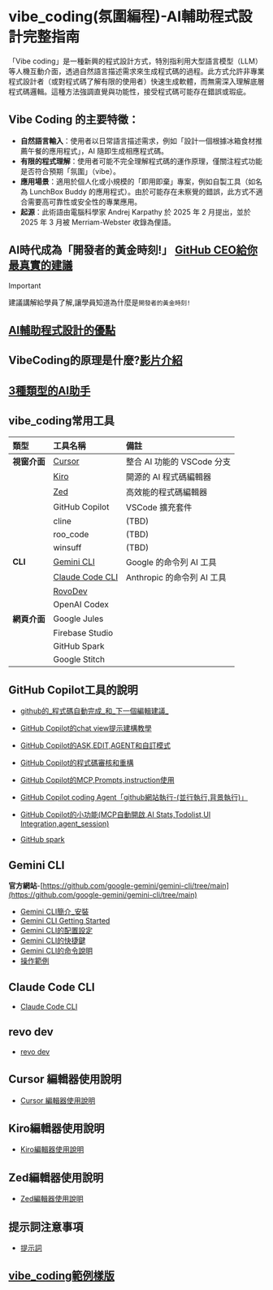 # vibe_coding(氛圍編程)-AI輔助程式設計完整指南
「Vibe coding」是一種新興的程式設計方式，特別指利用大型語言模型（LLM）等人機互動介面，透過自然語言描述需求來生成程式碼的過程。此方式允許非專業程式設計者（或對程式碼了解有限的使用者）快速生成軟體，而無需深入理解底層程式碼邏輯。這種方法強調直覺與功能性，接受程式碼可能存在錯誤或瑕疵。

## Vibe Coding 的主要特徵：
- **自然語言輸入**：使用者以日常語言描述需求，例如「設計一個根據冰箱食材推薦午餐的應用程式」，AI 隨即生成相應程式碼。
- **有限的程式理解**：使用者可能不完全理解程式碼的運作原理，僅關注程式功能是否符合預期「氛圍」（vibe）。
- **應用場景**：適用於個人化或小規模的「即用即棄」專案，例如自製工具（如名為 LunchBox Buddy 的應用程式）。由於可能存在未察覺的錯誤，此方式不適合需要高可靠性或安全性的專業應用。
- **起源**：此術語由電腦科學家 Andrej Karpathy 於 2025 年 2 月提出，並於 2025 年 3 月被 Merriam-Webster 收錄為俚語。

## AI時代成為「開發者的黃金時刻!」 [GitHub CEO給你最真實的建議](./vibe_coding時代_github_ceo_建議)

> [!IMPORTANT]
> 建議講解給學員了解,讓學員知道為什麼是`開發者的黃金時刻!`

## [AI輔助程式設計的優點](./AI輔助程式設計的優點)


## VibeCoding的原理是什麼?[影片介紹](https://youtu.be/ZXzYZ2fk-vk?si=pqpf7jbQPACJmrN6)

## [3種類型的AI助手](./3種類型的AI助手)

## vibe_coding常用工具

| 類型 | 工具名稱 | 備註 |
| :--- | :--- | :--- |
| **視窗介面** | [Cursor](./cursor/README.md) | 整合 AI 功能的 VSCode 分支 |
| | [Kiro](./kiro/README.md) | 開源的 AI 程式碼編輯器 |
| | [Zed](./zed/README.md) | 高效能的程式碼編輯器 |
| | GitHub Copilot | VSCode 擴充套件 |
| | cline | (TBD) |
| | roo_code | (TBD) |
| | winsuff | (TBD) |
| **CLI** | [Gemini CLI](./gemini_cli/gemini_簡介_安裝.md) | Google 的命令列 AI 工具 |
| | [Claude Code CLI](./claude_code_cli/README.md) | Anthropic 的命令列 AI 工具 |
| | [RovoDev](./revo_dev/README.md) | |
| | OpenAI Codex | |
| **網頁介面** | Google Jules | |
| | Firebase Studio | |
| | GitHub Spark | |
| | Google Stitch | |

## GitHub Copilot工具的說明

- [github的_程式碼自動完成_和_下一個編輯建議_](https://code.visualstudio.com/docs/copilot/ai-powered-suggestions#_next-edit-suggestions)

- [GitHub Copilot的chat view提示建構教學](./github_copilot/github_copilot_提示建構)

- [GitHub Copilot的ASK,EDIT,AGENT和自訂模式](./github_copilot/ask_edit_agent_自訂模式)

- [GitHub Copilot的程式碼審核和重構](./github_copilot/GitHub_Code_Review)

- [GitHub Copilot的MCP,Prompts,instruction使用](./github_copilot/mcp_prompts_instruction)

- [GitHub Copilot coding Agent「github網站執行-(並行執行,背景執行)」](./github_copilot/GitHub_Copilot_coding_Agent)

- [GitHub Copilot的小功能(MCP自動開啟,AI Stats,Todolist,UI Integration,agent_session)](./github_copilot/github_實用小工具)

- [GitHub spark](https://docs.github.com/en/copilot/tutorials/easy-apps-with-spark)

## Gemini CLI
**官方網站**-[https://github.com/google-gemini/gemini-cli/tree/main](https://github.com/google-gemini/gemini-cli/tree/main)

- [Gemini CLI簡介_安裝](./gemini_cli/gemini_簡介_安裝.md)
- [Gemini CLI Getting Started](./gemini_cli/gemini_getting_started.md)
- [Gemini CLI的配置設定](./gemini_cli/gemini_配置設定.md)
- [Gemini CLI的快捷鍵](./gemini_cli/gemini_快捷鍵.md)
- [Gemini CLI的命令說明](./gemini_cli/gemini_命令說明.md)
- [操作範例](./gemini_cli/操作範例/README.md)

## Claude Code CLI

- [Claude Code CLI](./claude_code_cli/README.md)

## revo dev

- [revo dev](./revo_dev/README.md)

## Cursor 編輯器使用說明

- [Cursor 編輯器使用說明](./cursor/README.md)

## Kiro編輯器使用說明

- [Kiro編輯器使用說明](./kiro/README.md)

## Zed編輯器使用說明

- [Zed編輯器使用說明](./zed/README.md)

## 提示詞注意事項

- [提示詞](./prompt/README.md)

## [vibe_coding範例樣版](./vibe_coding範例樣版)